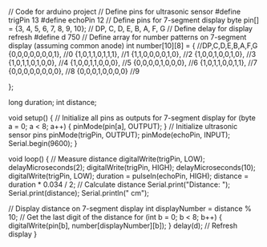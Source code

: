 // Code for arduino project
// Define pins for ultrasonic sensor
#define trigPin 13
#define echoPin 12
// Define pins for 7-segment display
byte pin[] = {3, 4, 5, 6, 7, 8, 9, 10}; // DP, C, D, E, B, A, F, G
// Define delay for display refresh
#define d 750
// Define array for number patterns on 7-segment display (assuming common anode)
int number[10][8] = {
//DP,C,D,E,B,A,F,G
  {0,0,0,0,0,0,0,1}, //0
  {1,0,1,1,0,1,1,1}, //1
  {1,1,0,0,0,0,1,0}, //2
  {1,0,0,1,0,0,1,0}, //3
  {1,0,1,1,0,1,0,0}, //4
  {1,0,0,1,1,0,0,0}, //5
  {0,0,0,0,1,0,0,0}, //6
  {1,0,1,1,0,0,1,1}, //7
  {0,0,0,0,0,0,0,0}, //8
  {0,0,0,1,0,0,0,0}  //9
    
};

long duration;
int distance;

void setup() {
  // Initialize all pins as outputs for 7-segment display
  for (byte a = 0; a < 8; a++) {
    pinMode(pin[a], OUTPUT);
  }
  // Initialize ultrasonic sensor pins
  pinMode(trigPin, OUTPUT);
  pinMode(echoPin, INPUT);
  Serial.begin(9600);
}

void loop() {
  // Measure distance
  digitalWrite(trigPin, LOW);
  delayMicroseconds(2);
  digitalWrite(trigPin, HIGH);
  delayMicroseconds(10);
  digitalWrite(trigPin, LOW);
  duration = pulseIn(echoPin, HIGH);
  distance = duration * 0.034 / 2; // Calculate distance
  Serial.print("Distance: ");
  Serial.print(distance);
  Serial.println(" cm");

  // Display distance on 7-segment display
  int displayNumber = distance % 10; // Get the last digit of the distance
  for (int b = 0; b < 8; b++) {
    digitalWrite(pin[b], number[displayNumber][b]);
  }
  delay(d); // Refresh display
}
